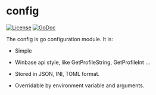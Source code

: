 # config

[![License](https://img.shields.io/badge/license-BSD-green)](https://github.com/ccpaging/config/blob/master/LICENSE) [![GoDoc](https://godoc.org/github.com/ccpaging/config?status.svg)](https://godoc.org/github.com/ccpaging/config)

The config is go configuration module. It is:

* Simple

* Winbase api style, like GetProfileString, GetProfileInt ...

* Stored in JSON, INI, TOML format.

* Overridable by environment variable and arguments.
